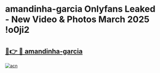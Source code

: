 # amandinha-garcia Onlyfans Leaked - New Video & Photos March 2025 !o0ji2

# <h2><a href="https://fp1skp.iuczelnia.edu.pl?title=amandinha-garcia&ref=o0ji2">🔗👉 🔴 amandinha-garcia</a></h2>

[![acn](https://github.com/user-attachments/assets/0f9c940e-d8b0-45ae-aac7-cd30a18b3e1c)](https://fp1skp.iuczelnia.edu.pl?title=amandinha-garcia&ref=o0ji2)

